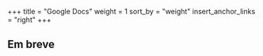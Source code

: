 +++
title = "Google Docs"
weight = 1
sort_by = "weight"
insert_anchor_links = "right"
+++

## Em breve